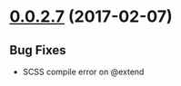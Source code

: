 <a name="0.0.2-7"></a>
# [0.0.2.7](https://tfsprod.p2energysolutions.com/tfs/SAFe/P2%20Portfolio/_git/ui-platform) (2017-02-07)

## Bug Fixes
* SCSS compile error on @extend
